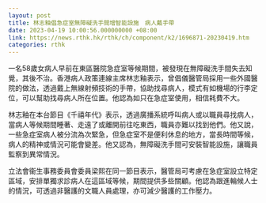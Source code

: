 ```yaml
---
layout: post
title: 林志釉倡急症室無障礙洗手間增智能設施　病人戴手帶
date: 2023-04-19 10:00:56.000000000 +08:00
link: https://news.rthk.hk/rthk/ch/component/k2/1696871-20230419.htm
categories: rthk
---
```


一名58歲女病人早前在東區醫院急症室等候期間，被發現在無障礙洗手間失去知覺，其後不治。香港病人政策連線主席林志釉表示，曾倡儀醫管局採用一些外國醫院的做法，透過戴上無線射頻技術的手帶，協助找尋病人，模式有如機場的行李定位，可以幫助找尋病人所在位置。他認為如只在急症室使用，相信耗費不大。

林志釉在本台節目《千禧年代》表示，透過廣播系統呼叫病人或以職員尋找病人，當病人等候期間睡著、走遠了或離開前往吃東西，職員亦難以找到他們。他又說，一些急症室病人被分流為次緊急，但急症室不是便利休息的地方，當長時間等候，病人的精神或情況可能會變差。他又認為，無障礙洗手間可安裝智能設施，讓職員監察到異常情況。

立法會衞生事務委員會委員梁熙在同一節目表示，醫管局可考慮在急症室設立特定區域，安排單獨求診病人在這區域等候，期間提供多些關顧。他認為跟進輪候人士的情況，可透過非醫護的文職人員處理，亦可減少醫護的工作壓力。
